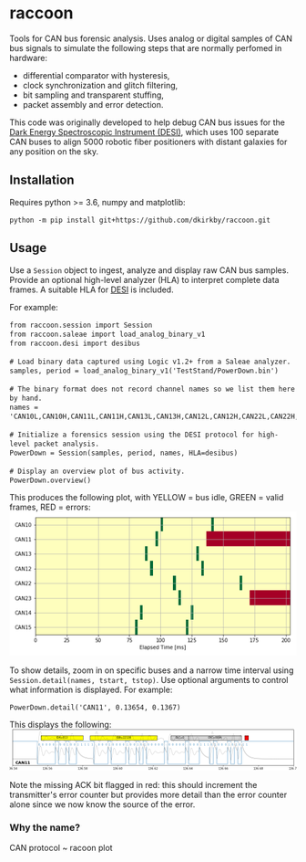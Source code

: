# raccoon

Tools for CAN bus forensic analysis. Uses analog or digital samples of CAN bus signals to simulate the following steps that are normally perfomed in hardware:
 - differential comparator with hysteresis,
 - clock synchronization and glitch filtering,
 - bit sampling and transparent stuffing,
 - packet assembly and error detection.

This code was originally developed to help debug CAN bus issues for the [Dark Energy Spectroscopic Instrument (DESI)](https://www.desi.lbl.gov/), which uses 100 separate CAN buses to align 5000 robotic fiber positioners with distant galaxies for any position on the sky.

## Installation

Requires python >= 3.6, numpy and matplotlib:
```
python -m pip install git+https://github.com/dkirkby/raccoon.git
```

## Usage

Use a `Session` object to ingest, analyze and display raw CAN bus samples. Provide an optional high-level analyzer (HLA) to interpret complete data frames. A suitable HLA for [DESI](https://desi.lbl.gov/DocDB/cgi-bin/private/ShowDocument?docid=1710) is included.

For example:
```
from raccoon.session import Session
from raccoon.saleae import load_analog_binary_v1
from raccoon.desi import desibus

# Load binary data captured using Logic v1.2+ from a Saleae analyzer.
samples, period = load_analog_binary_v1('TestStand/PowerDown.bin')

# The binary format does not record channel names so we list them here by hand.
names = 'CAN10L,CAN10H,CAN11L,CAN11H,CAN13L,CAN13H,CAN12L,CAN12H,CAN22L,CAN22H,CAN23L,CAN23H,CAN14L,CAN14H,CAN15L,CAN15H'

# Initialize a forensics session using the DESI protocol for high-level packet analysis.
PowerDown = Session(samples, period, names, HLA=desibus)

# Display an overview plot of bus activity.
PowerDown.overview()
```
This produces the following plot, with YELLOW = bus idle, GREEN = valid frames, RED = errors:
![overview example](https://github.com/dkirkby/raccoon/blob/master/img/overview.png?raw=true)

To show details, zoom in on specific buses and a narrow time interval using `Session.detail(names, tstart, tstop)`. Use optional arguments to control what information is displayed. For example:
```
PowerDown.detail('CAN11', 0.13654, 0.1367)
```
This displays the following:
![detail example](https://github.com/dkirkby/raccoon/blob/master/img/detail.png?raw=true)

Note the missing ACK bit flagged in red: this should increment the transmitter's error counter but provides more detail than the error counter alone since we now know the source of the error.

### Why the name?

CAN protocol ~ racoon plot
